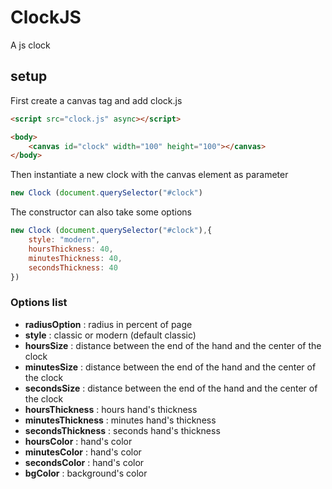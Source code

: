 # ClockJS

A js clock

## setup

First create a canvas tag and add clock.js

```html
<script src="clock.js" async></script>
```

```html
<body>
    <canvas id="clock" width="100" height="100"></canvas>
</body>
```

Then instantiate a new clock with the canvas element as parameter

```javascript
new Clock (document.querySelector("#clock")
```
The constructor can also take some options

```javascript
new Clock (document.querySelector("#clock"),{
    style: "modern",
    hoursThickness: 40,
    minutesThickness: 40,
    secondsThickness: 40
})
```

### Options list

* **radiusOption** : radius in percent of page
* **style** : classic or modern (default classic)
* **hoursSize** : distance between the end of the hand and the center of the clock
* **minutesSize** : distance between the end of the hand and the center of the clock
* **secondsSize** : distance between the end of the hand and the center of the clock
* **hoursThickness** : hours hand's thickness
* **minutesThickness** : minutes hand's thickness
* **secondsThickness** : seconds hand's thickness
* **hoursColor** : hand's color
* **minutesColor** : hand's color
* **secondsColor** : hand's color
* **bgColor** : background's color
